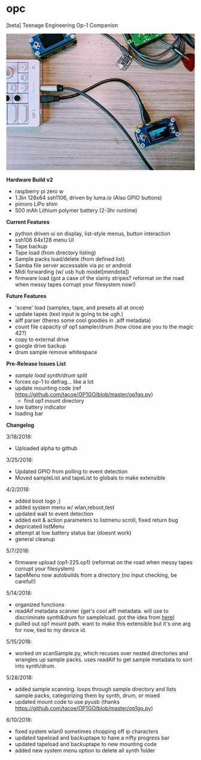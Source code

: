 # opc
[beta] Teenage Engineering Op-1 Companion

![opc-hardware v2](/opc-beta.jpg)


**Hardware Build v2**
- raspberry pi zero w
- 1.3in 128x64 ssh1106, driven by luma.io (Also GPIO buttons)
- pimoro LiPo shim
- 500 mAh Lithium polymer battery (2-3hr runtime)


**Current Features**
- python driven ui on display, list-style menus, button interaction
- ssh106 64x128 menu UI
- Tape backup
- Tape load (from directory listing)
- Sample packs load/delete (from defined list)
- Samba file server accessable via pc or android
- Midi forwarding (w/ usb hub model[mendota])
- firmware load (got a case of the slanty stripes? reformat on the road when messy tapes corrupt your filesystem now!)


**Future Features**
- 'scene' load (samples, tape, and presets all at once)
- update tapes (text input is going to be ugh.)
- aiff parser (theres some cool goodies in .aiff metadata)
- count file capacity of op1 sampler/drum (how close are you to the magic 42?)
- copy to external drive
- google drive backup
- drum sample remove whitespace


**Pre-Release Issues List**
- *sample load synth/drum split*
- forces op-1 to defrag... like a lot
- update mounting code (ref https://github.com/tacoe/OP1GO/blob/master/op1go.py)
  - find op1 mount directory
- low battery indicator
- loading bar

**Changelog**

3/18/2018:
- Uploaded alpha to github

3/25/2018:
- Updated GPIO from polling to event detection
- Moved sampleList and tapeList to globals to make extensible

4/2/2018:
- added boot logo ;)
- added system menu w/ wlan,reboot,test
- updated wait to event detection
- added exit & action parameters to listmenu scroll, fixed return bug
- depricated listMenu
- attempt at low battery status bar (doesnt work)
- general cleanup

5/7/2018:
- firmware upload (op1-225.op1) (reformat on the road when messy tapes corrupt your filesystem)
- tapeMenu now autobuilds from a directory (no input checking, be careful!)

5/14/2018:
- organized functions
- readAif metadata scanner (get's cool aiff metadata. will use to discriminate synth&drum for sampleload. got the idea from [here](https://www.operator-1.com/index.php?p=/discussion/comment/8080/))
- pulled out op1 mount path. want to make this extensible but it's one arg for now, tied to my device id.

5/15/2018:
- worked on scanSample.py, which recuses over nested directories and wrangles up sample packs. uses readAif to get sample metadata to sort into synth/drum.

5/28/2018:
- added sample scanning. loops through sample directory and lists sample packs, categorizing them by synth, drum, or mixed
- updated mount code to use pyusb (thanks https://github.com/tacoe/OP1GO/blob/master/op1go.py)

6/10/2018:
- fixed system wlan0 sometimes chopping off ip characters
- updated tapeload and backuptape to have a nifty progress bar
- updated tapeload and backuptape to new mounting code
- added new system menu option to delete all synth folder
